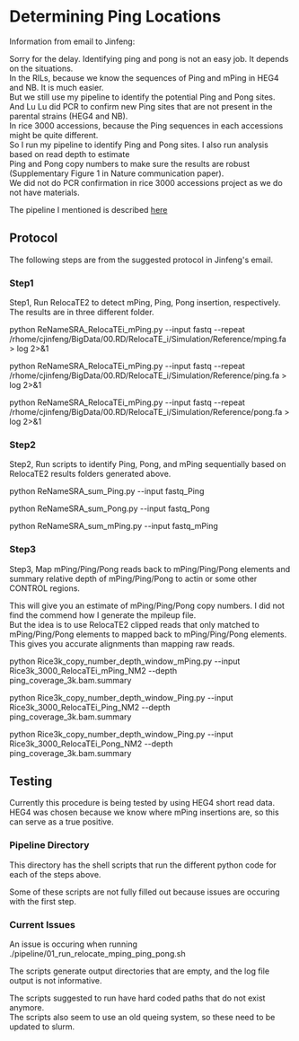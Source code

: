 # Determining Ping Locations

Information from email to Jinfeng:  

 
Sorry for the delay. Identifying ping and pong is not an easy job. It depends on the situations.  
In the RILs, because we know the sequences of Ping and mPing in HEG4 and NB. It is much easier.  
But we still use my pipeline to identify the potential Ping and Pong sites.  
And Lu Lu did PCR to confirm new Ping sites that are not present in the parental strains (HEG4 and NB).  
In rice 3000 accessions, because the Ping sequences in each accessions might be quite different.  
So I run my pipeline to identify Ping and Pong sites. I also run analysis based on read depth to estimate  
Ping and Pong copy numbers to make sure the results are robust (Supplementary Figure 1 in Nature communication paper).  
We did not do PCR confirmation in rice 3000 accessions project as we do not have materials. 
 
The pipeline I mentioned is described [here](https://github.com/stajichlab/Dynamic_rice_publications/blob/master/rice_3k_mPing_scripts/Copy_numbers_characterization/work.sh)

## Protocol

The following steps are from the suggested protocol in Jinfeng's email.

### Step1

Step1, Run RelocaTE2 to detect mPing, Ping, Pong insertion, respectively. The results are in three different folder.

python ReNameSRA_RelocaTEi_mPing.py --input fastq --repeat /rhome/cjinfeng/BigData/00.RD/RelocaTE_i/Simulation/Reference/mping.fa > log 2>&1  

python ReNameSRA_RelocaTEi_mPing.py --input fastq --repeat /rhome/cjinfeng/BigData/00.RD/RelocaTE_i/Simulation/Reference/ping.fa > log 2>&1  

python ReNameSRA_RelocaTEi_mPing.py --input fastq --repeat /rhome/cjinfeng/BigData/00.RD/RelocaTE_i/Simulation/Reference/pong.fa > log 2>&1  

### Step2

Step2, Run scripts to identify Ping, Pong, and mPing sequentially based on RelocaTE2 results folders generated above.

python ReNameSRA_sum_Ping.py --input fastq_Ping  

python ReNameSRA_sum_Pong.py --input fastq_Pong  

python ReNameSRA_sum_mPing.py --input fastq_mPing  

### Step3

Step3, Map mPing/Ping/Pong reads back to mPing/Ping/Pong elements and summary relative depth of mPing/Ping/Pong to actin or some other CONTROL regions.  

This will give you an estimate of mPing/Ping/Pong copy numbers. I did not find the commend how I generate the mpileup file.  
But the idea is to use RelocaTE2 clipped reads that only matched to mPing/Ping/Pong elements to mapped back to mPing/Ping/Pong elements.  
This gives you accurate alignments than mapping raw reads. 

python Rice3k_copy_number_depth_window_mPing.py --input Rice3k_3000_RelocaTEi_mPing_NM2 --depth ping_coverage_3k.bam.summary

python Rice3k_copy_number_depth_window_Ping.py --input Rice3k_3000_RelocaTEi_Ping_NM2 --depth ping_coverage_3k.bam.summary

python Rice3k_copy_number_depth_window_Ping.py --input Rice3k_3000_RelocaTEi_Pong_NM2 --depth ping_coverage_3k.bam.summary

## Testing

Currently this procedure is being tested by using HEG4 short read data. HEG4 was chosen because we know where mPing insertions
are, so this can serve as a true positive.

### Pipeline Directory

This directory has the shell scripts that run the different python code for each of the steps above.

Some of these scripts are not fully filled out because issues are occuring with the first step.


### Current Issues

An issue is occuring when running ./pipeline/01_run_relocate_mping_ping_pong.sh

The scripts generate output directories that are empty, and the log file output is not informative.


The scripts suggested to run have hard coded paths that do not exist anymore.  
The scripts also seem to use an old queing system, so these need to be updated to slurm.



